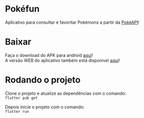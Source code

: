 # Pokéfun
Aplicativo para consultar e favoritar Pokémons a partir da [PokéAPI](https://pokeapi.co/)!

# Baixar
Faça o download do APK para android [aqui](https://drive.google.com/file/d/1qS-MkRabJ7tuNnifWt-i8GTpKXoXL-rs/view?usp=sharing)!  
A versão WEB do aplicativo também está disponivel [aqui](https://gustavisk13.github.io/)!

# Rodando o projeto

Clone o projeto e atualize as dependências com o comando:  
```flutter pub get```

Depois inicie o projeto com o comando:  
```flutter run``` 
